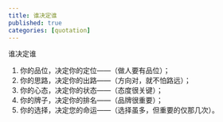 ```yaml
---
title: 谁决定谁
published: true
categories: [quotation]
---
```


谁决定谁  
1. 你的品位，决定你的定位——（做人要有品位）；
2. 你的思路，决定你的出路——（方向对，就不怕路远）；
3. 你的心态，决定你的状态——（态度很关键）；
4. 你的牌子，决定你的排名——（品牌很重要）；
5. 你的选择，决定您的命运——（选择虽多，但重要的仅那几次）。
